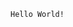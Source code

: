 `Hello World!`

<!---
srednicki-lukasz/srednicki-lukasz is a ✨ special ✨ repository because its `README.md` (this file) appears on your GitHub profile.
You can click the Preview link to take a look at your changes.
--->
